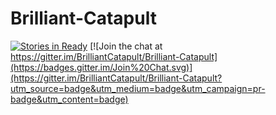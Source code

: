 # Brilliant-Catapult

[![Stories in Ready](https://badge.waffle.io/BrilliantCatapult/Brilliant-Catapult.png?label=ready&title=Ready)](https://waffle.io/BrilliantCatapult/Brilliant-Catapult) [![Join the chat at https://gitter.im/BrilliantCatapult/Brilliant-Catapult](https://badges.gitter.im/Join%20Chat.svg)](https://gitter.im/BrilliantCatapult/Brilliant-Catapult?utm_source=badge&utm_medium=badge&utm_campaign=pr-badge&utm_content=badge)